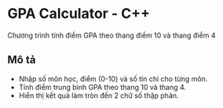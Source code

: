 # GPA Calculator - C++

Chương trình tính điểm GPA theo thang điểm 10 và thang điểm 4

## Mô tả

- Nhập số môn học, điểm (0-10) và số tín chỉ cho từng môn.
- Tính điểm trung bình GPA theo thang 10 và thang 4.
- Hiển thị kết quả làm tròn đến 2 chữ số thập phân.


